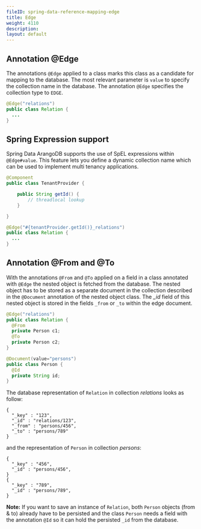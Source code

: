 ```yaml
---
fileID: spring-data-reference-mapping-edge
title: Edge
weight: 4110
description: 
layout: default
---
```

## Annotation @Edge

The annotations `@Edge` applied to a class marks this class as a candidate for mapping to the database. The most relevant parameter is `value` to specify the collection name in the database. The annotation `@Edge` specifies the collection type to `EDGE`.

```java
@Edge("relations")
public class Relation {
  ...
}
```

## Spring Expression support

Spring Data ArangoDB supports the use of SpEL expressions within `@Edge#value`. This feature lets you define a dynamic collection name which can be used to implement multi tenancy applications.

```Java
@Component
public class TenantProvider {

	public String getId() {
		// threadlocal lookup
	}

}
```

```java
@Edge("#{tenantProvider.getId()}_relations")
public class Relation {
  ...
}
```

## Annotation @From and @To

With the annotations `@From` and `@To` applied on a field in a class annotated with `@Edge` the nested object is fetched from the database. The nested object has to be stored as a separate document in the collection described in the `@Document` annotation of the nested object class. The _\_id_ field of this nested object is stored in the fields `_from` or `_to` within the edge document.

```java
@Edge("relations")
public class Relation {
  @From
  private Person c1;
  @To
  private Person c2;
}

@Document(value="persons")
public class Person {
  @Id
  private String id;
}
```

The database representation of `Relation` in collection _relations_ looks as follow:

```
{
  "_key" : "123",
  "_id" : "relations/123",
  "_from" : "persons/456",
  "_to" : "persons/789"
}
```

and the representation of `Person` in collection _persons_:

```
{
  "_key" : "456",
  "_id" : "persons/456",
}
{
  "_key" : "789",
  "_id" : "persons/789",
}
```

**Note:** If you want to save an instance of `Relation`, both `Person` objects (from & to) already have to be persisted and the class `Person` needs a field with the annotation `@Id` so it can hold the persisted `_id` from the database.
